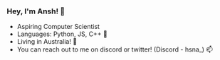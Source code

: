 

<!--
**Anshxy/Anshxy** is a ✨ _special_ ✨ repository because its `README.md` (this file) appears on your GitHub profile.

Here are some ideas to get you started:

- 🔭 I’m currently working on ...
- 🌱 I’m currently learning ...
- 👯 I’m looking to collaborate on ...
- 🤔 I’m looking for help with ...
- 💬 Ask me about ...
- 📫 How to reach me: ...
- 😄 Pronouns: ...
- ⚡ Fun fact: ...
-->

### Hey, I'm **Ansh**! 👋

- Aspiring Computer Scientist
- Languages: Python, JS, C++ 🌱
- Living in Australia! 🔭
- You can reach out to me on discord or twitter! (Discord - hsna_) 📫
